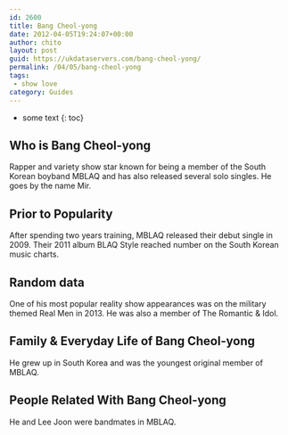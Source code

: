 ```yaml
---
id: 2600
title: Bang Cheol-yong
date: 2012-04-05T19:24:07+00:00
author: chito
layout: post
guid: https://ukdataservers.com/bang-cheol-yong/
permalink: /04/05/bang-cheol-yong
tags:
 - show love
category: Guides
---
```


* some text
{: toc}


## Who is  Bang Cheol-yong
                  
                  
                  
Rapper and variety show star known for being a member of the South Korean boyband MBLAQ and has also released several solo singles. He goes by the name Mir.
                  
                
                
                
## Prior to Popularity 
                  
                  
                  
After spending two years training, MBLAQ released their debut single in 2009. Their 2011 album BLAQ Style reached number on the South Korean music charts.
                  
                
                
                
## Random data 
                  
                  
                  
One of his most popular reality show appearances was on the military themed Real Men in 2013. He was also a member of The Romantic & Idol.
                  
                
                
                
## Family & Everyday Life of Bang Cheol-yong
                  
                  
                  
He grew up in South Korea and was the youngest original member of MBLAQ.
                  
                
                
                
## People Related With  Bang Cheol-yong
                  
                  
                  
He and Lee Joon were bandmates in MBLAQ.
                  
                
              
            
          
          
          
    
    
  
